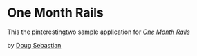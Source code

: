 # One Month Rails

This the pinterestingtwo sample application for 
[*One Month Rails*](http://onemonthrails.com)

by [Doug Sebastian](http://omr.wasdie.com)